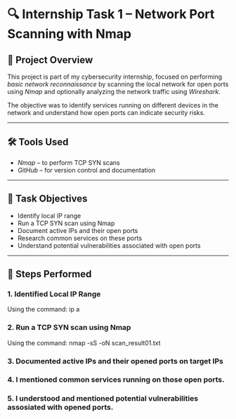 # 🔍 Internship Task 1 – Network Port Scanning with Nmap

## 📁 Project Overview
This project is part of my cybersecurity internship, focused on performing *basic network reconnaissance* by scanning the local network for open ports using *Nmap* and optionally analyzing the network traffic using *Wireshark*.

The objective was to identify services running on different devices in the network and understand how open ports can indicate security risks.

---

## 🛠 Tools Used
- *Nmap* – to perform TCP SYN scans
- *GitHub* – for version control and documentation

---

## 📌 Task Objectives
- Identify local IP range
- Run a TCP SYN scan using Nmap
- Document active IPs and their open ports
- Research common services on these ports
- Understand potential vulnerabilities associated with open ports

---

## 🧪 Steps Performed

### 1. Identified Local IP Range
Using the command: ip a
### 2. Run a TCP SYN scan using Nmap
Using the command: nmap -sS <ipaddress> -oN scan_result01.txt
### 3. Documented active IPs and their opened ports on target IPs
### 4. I mentioned common services running on those open ports.
### 5. I understood and mentioned potential vulnerabilities assosiated with opened ports.
